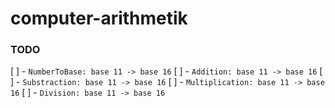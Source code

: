 # computer-arithmetik

### TODO

[ ] - `NumberToBase: base 11 -> base 16`
[ ] - `Addition: base 11 -> base 16`
[ ] - `Substraction: base 11 -> base 16`
[ ] - `Multiplication: base 11 -> base 16`
[ ] - `Division: base 11 -> base 16`
